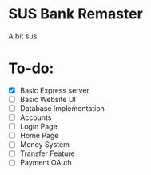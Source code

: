 # SUS Bank Remaster
A bit sus

# To-do:
- [x] Basic Express server
- [ ] Basic Website UI
- [ ] Database Implementation
- [ ] Accounts
- [ ] Login Page
- [ ] Home Page
- [ ] Money System
- [ ] Transfer Feature
- [ ] Payment OAuth